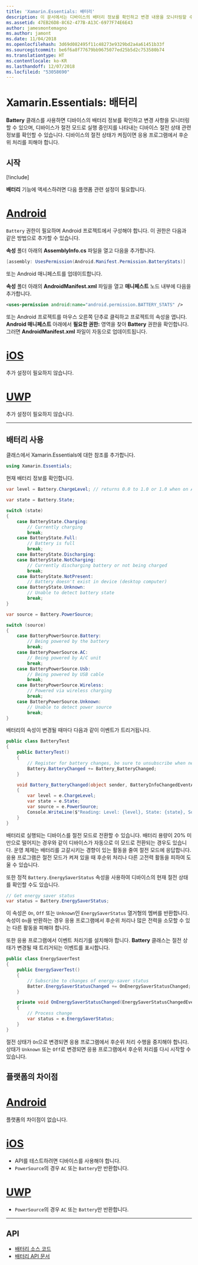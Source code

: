 ```yaml
---
title: 'Xamarin.Essentials: 배터리'
description: 이 문서에서는 디바이스의 배터리 정보를 확인하고 변경 내용을 모니터링할 수 있는 Xamarin.Essentials의 Battery 클래스를 설명합니다.
ms.assetid: 47EB26D8-8C62-477B-A13C-6977F74E6E43
author: jamesmontemagno
ms.author: jamont
ms.date: 11/04/2018
ms.openlocfilehash: 3d69d082495f11c48273e9329bd2a4a61451b33f
ms.sourcegitcommit: be6f6a8f77679bb9675077ed25b5d2c753580b74
ms.translationtype: HT
ms.contentlocale: ko-KR
ms.lasthandoff: 12/07/2018
ms.locfileid: "53058690"
---
```

# <a name="xamarinessentials-battery"></a>Xamarin.Essentials: 배터리

**Battery** 클래스를 사용하면 디바이스의 배터리 정보를 확인하고 변경 사항을 모니터링할 수 있으며, 디바이스가 절전 모드로 실행 중인지를 나타내는 디바이스 절전 상태 관련 정보를 확인할 수 있습니다. 디바이스의 절전 상태가 켜짐이면 응용 프로그램에서 후순위 처리를 피해야 합니다.

## <a name="get-started"></a>시작

[!include[](~/essentials/includes/get-started.md)]

**배터리** 기능에 액세스하려면 다음 플랫폼 관련 설정이 필요합니다.

# <a name="androidtabandroid"></a>[Android](#tab/android)

`Battery` 권한이 필요하며 Android 프로젝트에서 구성해야 합니다. 이 권한은 다음과 같은 방법으로 추가할 수 있습니다.

**속성** 폴더 아래의 **AssemblyInfo.cs** 파일을 열고 다음을 추가합니다.

```csharp
[assembly: UsesPermission(Android.Manifest.Permission.BatteryStats)]
```

또는 Android 매니페스트를 업데이트합니다.

**속성** 폴더 아래의 **AndroidManifest.xml** 파일을 열고 **매니페스트** 노드 내부에 다음을 추가합니다.

```xml
<uses-permission android:name="android.permission.BATTERY_STATS" />
```

또는 Android 프로젝트를 마우스 오른쪽 단추로 클릭하고 프로젝트의 속성을 엽니다. **Android 매니페스트** 아래에서 **필요한 권한:** 영역을 찾아 **Battery** 권한을 확인합니다. 그러면 **AndroidManifest.xml** 파일이 자동으로 업데이트됩니다.

# <a name="iostabios"></a>[iOS](#tab/ios)

추가 설정이 필요하지 않습니다.

# <a name="uwptabuwp"></a>[UWP](#tab/uwp)

추가 설정이 필요하지 않습니다.

-----

## <a name="using-battery"></a>배터리 사용

클래스에서 Xamarin.Essentials에 대한 참조를 추가합니다.

```csharp
using Xamarin.Essentials;
```

현재 배터리 정보를 확인합니다.

```csharp
var level = Battery.ChargeLevel; // returns 0.0 to 1.0 or 1.0 when on AC or no battery.

var state = Battery.State;

switch (state)
{
    case BatteryState.Charging:
        // Currently charging
        break;
    case BatteryState.Full:
        // Battery is full
        break;
    case BatteryState.Discharging:
    case BatteryState.NotCharging:
        // Currently discharging battery or not being charged
        break;
    case BatteryState.NotPresent:
        // Battery doesn't exist in device (desktop computer)
    case BatteryState.Unknown:
        // Unable to detect battery state
        break;
}

var source = Battery.PowerSource;

switch (source)
{
    case BatteryPowerSource.Battery:
        // Being powered by the battery
        break;
    case BatteryPowerSource.AC:
        // Being powered by A/C unit
        break;
    case BatteryPowerSource.Usb:
        // Being powered by USB cable
        break;
    case BatteryPowerSource.Wireless:
        // Powered via wireless charging
        break;
    case BatteryPowerSource.Unknown:
        // Unable to detect power source
        break;
}
```

배터리의 속성이 변경될 때마다 다음과 같이 이벤트가 트리거됩니다.

```csharp
public class BatteryTest
{
    public BatteryTest()
    {
        // Register for battery changes, be sure to unsubscribe when needed
        Battery.BatteryChanged += Battery_BatteryChanged;
    }

    void Battery_BatteryChanged(object sender, BatteryInfoChangedEventArgs   e)
    {
        var level = e.ChargeLevel;
        var state = e.State;
        var source = e.PowerSource;
        Console.WriteLine($"Reading: Level: {level}, State: {state}, Source: {source}");
    }
}
```

배터리로 실행되는 디바이스를 절전 모드로 전환할 수 있습니다. 배터리 용량이 20% 미만으로 떨어지는 경우와 같이 디바이스가 자동으로 이 모드로 전환되는 경우도 있습니다. 운영 체제는 배터리를 고갈시키는 경향이 있는 활동을 줄여 절전 모드에 응답합니다. 응용 프로그램은 절전 모드가 켜져 있을 때 후순위 처리나 다른 고전력 활동을 피하여 도울 수 있습니다.

또한 정적 `Battery.EnergySaverStatus` 속성을 사용하여 디바이스의 현재 절전 상태를 확인할 수도 있습니다.

```csharp
// Get energy saver status
var status = Battery.EnergySaverStatus;
```

이 속성은 `On`, `Off` 또는 `Unknown`인 `EnergySaverStatus` 열거형의 멤버를 반환합니다. 속성이 `On`을 반환하는 경우 응용 프로그램에서 후순위 처리나 많은 전력을 소모할 수 있는 다른 활동을 피해야 합니다.

또한 응용 프로그램에서 이벤트 처리기를 설치해야 합니다. **Battery** 클래스는 절전 상태가 변경될 때 트리거되는 이벤트를 표시합니다.

```csharp
public class EnergySaverTest
{
    public EnergySaverTest()
    {
        // Subscribe to changes of energy-saver status
        Batter.EnergySaverStatusChanged += OnEnergySaverStatusChanged;
    }

    private void OnEnergySaverStatusChanged(EnergySaverStatusChangedEventArgs e)
    {
        // Process change
        var status = e.EnergySaverStatus;
    }
}
```

절전 상태가 `On`으로 변경되면 응용 프로그램에서 후순위 처리 수행을 중지해야 합니다. 상태가 `Unknown` 또는 `Off`로 변경되면 응용 프로그램에서 후순위 처리를 다시 시작할 수 있습니다.


## <a name="platform-differences"></a>플랫폼의 차이점

# <a name="androidtabandroid"></a>[Android](#tab/android)

플랫폼의 차이점이 없습니다.

# <a name="iostabios"></a>[iOS](#tab/ios)

* API를 테스트하려면 디바이스를 사용해야 합니다. 
* `PowerSource`의 경우 `AC` 또는 `Battery`만 반환합니다.

# <a name="uwptabuwp"></a>[UWP](#tab/uwp)

* `PowerSource`의 경우 `AC` 또는 `Battery`만 반환합니다.

-----

## <a name="api"></a>API

- [배터리 소스 코드](https://github.com/xamarin/Essentials/tree/master/Xamarin.Essentials/Battery)
- [배터리 API 문서](xref:Xamarin.Essentials.Battery)
